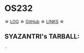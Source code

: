 # OS232

☆ [LOG](TXT/mylog.txt) ☆ [GitHub](https://github.com/syazantri/os232/) ☆ [LINKS](LINKS/) ☆

## SYAZANTRI's TARBALL:

```
-

```
